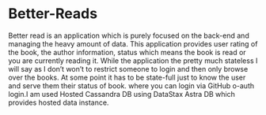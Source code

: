 # Better-Reads

Better read is an application which is purely focused on the back-end and managing the heavy amount of data. This application provides user rating of the book, the author information, status which means the book is read or you are currently reading it. While the application the pretty much stateless I will say as I don’t won’t to restrict someone to login and then only browse over the books. At some point it has to be state-full just to know the user and serve them their status of book. where you can login via GitHub o-auth login.I am used Hosted Cassandra DB using DataStax Astra DB which provides hosted data instance.
